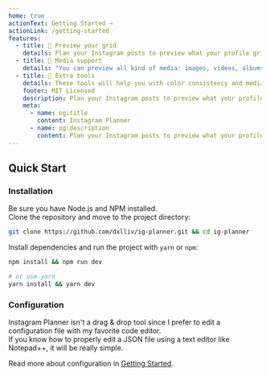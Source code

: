 ```yaml
---
home: true
actionText: Getting Started →
actionLink: /getting-started
features:
  - title: 🧁 Preview your grid
    details: Plan your Instagram posts to preview what your profile grid will look like
  - title: 📱 Media support
    details: "You can preview all kind of media: images, videos, albums and reels"
  - title: 📐 Extra tools
    details: These tools will help you with color consistency and media alignment
    footer: MIT Licensed
    description: Plan your Instagram posts to preview what your profile grid will look like
    meta:
      - name: og:title
        content: Instagram Planner
      - name: og:description
        content: Plan your Instagram posts to preview what your profile grid will look like
---
```


## Quick Start

### Installation

Be sure you have Node.js and NPM installed.  
Clone the repository and move to the project directory:

```bash
git clone https://github.com/dxlliv/ig-planner.git && cd ig-planner
```

Install dependencies and run the project with `yarn` or `npm`:

```bash
npm install && npm run dev

# or use yarn
yarn install && yarn dev
```

### Configuration

Instagram Planner isn't a drag & drop tool since I prefer to edit a configuration file with my favorite code editor.  
If you know how to properly edit a JSON file using a text editor like Notepad++, it will be really simple.

Read more about configuration in [Getting Started](getting-started#configuration).
